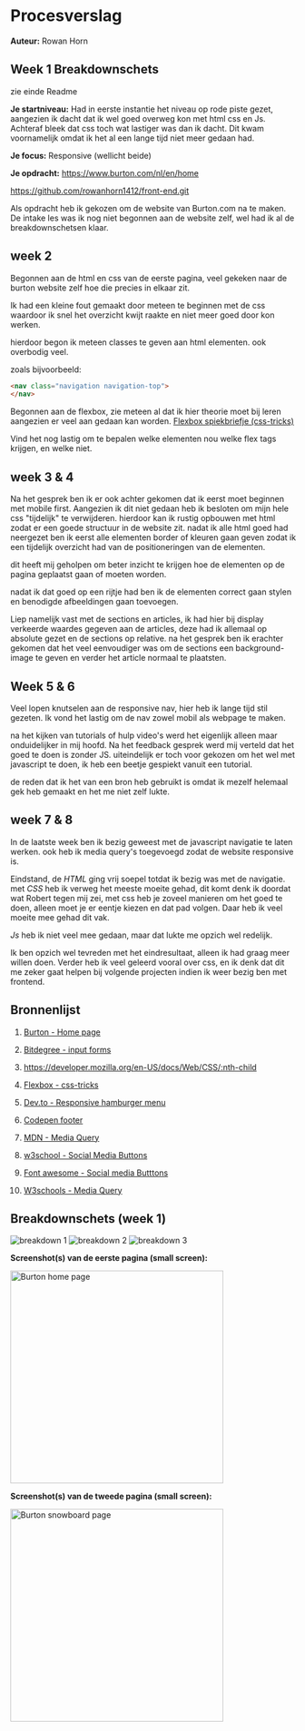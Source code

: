 # Procesverslag
**Auteur:** Rowan Horn

## Week 1 Breakdownschets
zie einde Readme

**Je startniveau:** 
Had in eerste instantie het niveau op rode piste gezet, aangezien ik dacht dat ik wel goed overweg kon met html css en Js. Achteraf bleek dat css toch wat lastiger was dan ik dacht. Dit kwam voornamelijk omdat ik het al een lange tijd niet meer gedaan had.

**Je focus:** 
Responsive (wellicht beide)

**Je opdracht:** 
https://www.burton.com/nl/en/home

https://github.com/rowanhorn1412/front-end.git

Als opdracht heb ik gekozen om de website van Burton.com na te maken. 
De intake les was ik nog niet begonnen aan de website zelf, wel had ik al de breakdownschetsen klaar.

## week 2
Begonnen aan de html en css van de eerste pagina, veel gekeken naar de burton website zelf hoe die precies in elkaar zit.

Ik had een kleine fout gemaakt door meteen te beginnen met de css waardoor ik snel het overzicht kwijt raakte en niet meer goed door kon werken.

hierdoor begon ik meteen classes te geven aan html elementen. ook overbodig veel.

zoals bijvoorbeeld:
```html
<nav class="navigation navigation-top">
</nav>
```


Begonnen aan de flexbox, zie meteen al dat ik hier theorie moet bij leren aangezien er veel aan gedaan kan worden.
[Flexbox spiekbriefje (css-tricks)](https://css-tricks.com/snippets/css/a-guide-to-flexbox/)

Vind het nog lastig om te bepalen welke elementen nou welke flex tags krijgen, en welke niet.



## week 3 & 4
Na het gesprek ben ik er ook achter gekomen dat ik eerst moet beginnen met mobile first. Aangezien ik dit niet gedaan heb ik besloten om mijn hele css "tijdelijk" te verwijderen. hierdoor kan ik rustig opbouwen met html zodat er een goede structuur in de website zit. nadat ik alle html goed had neergezet ben ik eerst alle elementen border of kleuren gaan geven zodat ik een tijdelijk overzicht had van de positioneringen van de elementen.

dit heeft mij geholpen om beter inzicht te krijgen hoe de elementen op de pagina geplaatst gaan of moeten worden.

nadat ik dat goed op een rijtje had ben ik de elementen correct gaan stylen en benodigde afbeeldingen gaan toevoegen.

Liep namelijk vast met de sections en articles, ik had hier bij display verkeerde waardes gegeven aan de articles, deze had  ik allemaal op absolute gezet en de sections op relative. na het gesprek ben ik erachter gekomen dat het veel eenvoudiger was om de sections een background-image te geven en verder het article normaal te plaatsten.

## Week 5 & 6
Veel lopen knutselen aan de responsive nav, hier heb ik lange tijd stil gezeten. Ik vond het lastig om de nav zowel mobil als webpage te maken.

na het kijken van tutorials of hulp video's werd het eigenlijk alleen maar onduidelijker in mij hoofd. Na het feedback gesprek werd mij verteld dat het goed te doen is zonder JS. uiteindelijk er toch voor gekozen om het wel met javascript te doen, ik heb een beetje gespiekt vanuit een tutorial. 

de reden dat ik het van een bron heb gebruikt is omdat ik mezelf helemaal gek heb gemaakt en het me niet zelf lukte.

## week 7 & 8 
In de laatste week ben ik bezig geweest met de javascript navigatie te laten werken. ook heb ik media query's toegevoegd zodat de website responsive is.

Eindstand, de *HTML* ging vrij soepel totdat ik bezig was met de navigatie.
met *CSS* heb ik verweg het meeste moeite gehad, dit komt denk ik doordat wat Robert tegen mij zei, met css heb je zoveel manieren om het goed te doen, alleen moet je er eentje kiezen en dat pad volgen. Daar heb ik veel moeite mee gehad dit vak.

*Js* heb ik niet veel mee gedaan, maar dat lukte me opzich wel redelijk.

Ik ben opzich wel tevreden met het eindresultaat, alleen ik had graag meer willen doen. Verder heb ik veel geleerd vooral over css, en ik denk dat dit me zeker gaat helpen bij volgende projecten indien ik weer bezig ben met frontend.

## Bronnenlijst
1. [Burton - Home page](https://www.burton.com/nl/en/home)
2. [Bitdegree - input forms](https://www.bitdegree.org/learn/css-form)
3. https://developer.mozilla.org/en-US/docs/Web/CSS/:nth-child
4. [Flexbox - css-tricks](https://css-tricks.com/snippets/css/a-guide-to-flexbox/)
5. [Dev.to - Responsive hamburger menu ](https://dev.to/devggaurav/let-s-build-a-responsive-navbar-and-hamburger-menu-using-html-css-and-javascript-4gci)
6. [Codepen footer](https://codepen.io/om-10/pen/abvvBxR)
7. [MDN - Media Query](https://developer.mozilla.org/en-US/docs/Web/CSS/Media_Queries/Using_media_queries)

8. [w3school - Social Media Buttons](https://www.w3schools.com/howto/tryit.asp?filename=tryhow_css_social_media_buttons2)
9. [Font awesome - Social media Butttons](https://fontawesome.com/icons?d=gallery&p=2)
10. [W3schools - Media Query](https://www.w3schools.com/cssref/css3_pr_mediaquery.asp)


## Breakdownschets (week 1)
<img src="images/breakdown1.jpeg"  alt="breakdown 1">
<img src="images/breakdown2.jpeg"  alt="breakdown 2">
<img src="images/breakdown3.jpeg"  alt="breakdown 3">

**Screenshot(s) van de eerste pagina (small screen):**

<img src="images/screenshot1.png" width="375px" alt="Burton home page">

**Screenshot(s) van de tweede pagina (small screen):**

<img src="images/screenshot2.png" width="375px" alt="Burton snowboard page">
